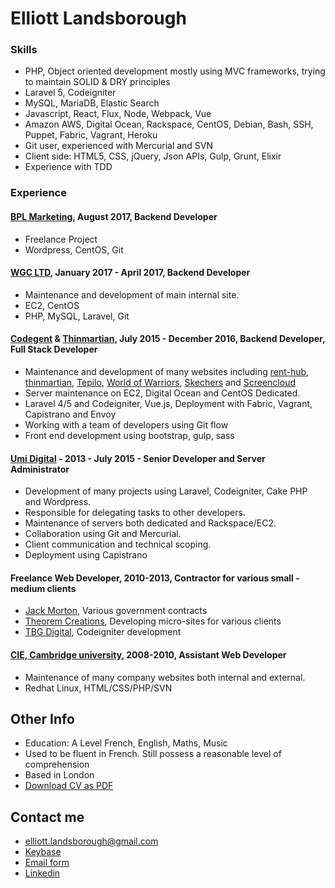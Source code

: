 # Elliott Landsborough

### Skills
 - PHP, Object oriented development mostly using MVC frameworks, trying to maintain SOLID & DRY principles
 - Laravel 5, Codeigniter
 - MySQL, MariaDB, Elastic Search
 - Javascript, React, Flux, Node, Webpack, Vue
 - Amazon AWS, Digital Ocean, Rackspace, CentOS, Debian, Bash, SSH, Puppet, Fabric, Vagrant, Heroku
 - Git user, experienced with Mercurial and SVN
 - Client side: HTML5, CSS, jQuery, Json APIs, Gulp, Grunt, Elixir
 - Experience with TDD

### Experience

#### [BPL Marketing](http://www.bplmarketing.com), August 2017, Backend Developer

 - Freelance Project
 - Wordpress, CentOS, Git

#### [WGC LTD](https://wgc.ltd.uk), January 2017 - April 2017, Backend Developer

 - Maintenance and development of main internal site.
 - EC2, CentOS
 - PHP, MySQL, Laravel, Git

#### [Codegent](http://www.codegent.com) & [Thinmartian](https://www.thinmartian.com/), July 2015 - December 2016, Backend Developer, Full Stack Developer

 - Maintenance and development of many websites including [rent-hub](https://rent-hub.co.uk), [thinmartian](https://www.thinmartian.com), [Tepilo](https://www.tepilo.com), [World of Warriors](https://www.worldofwarriors.com), [Skechers](https://www.skechers.com/en-gb) and [Screencloud](https://screen.cloud/)
 - Server maintenance on EC2, Digital Ocean and CentOS Dedicated.
 - Laravel 4/5 and Codeigniter, Vue.js, Deployment with Fabric, Vagrant, Capistrano and Envoy
 - Working with a team of developers using Git flow
 - Front end development using bootstrap, gulp, sass

#### [Umi Digital](https://umidigital.co.uk) - 2013 - July 2015 - Senior Developer and Server Administrator

 - Development of many projects using Laravel, Codeigniter, Cake PHP and Wordpress.
 - Responsible for delegating tasks to other developers.
 - Maintenance of servers both dedicated and Rackspace/EC2.
 - Collaboration using Git and Mercurial.
 - Client communication and technical scoping.
 - Deployment using Capistrano

#### Freelance Web Developer, 2010-2013, Contractor for various small - medium clients

 - [Jack Morton](http://www.jackmorton.com/), Various government contracts
 - [Theorem Creations](http://www.theoreminc.net/), Developing micro-sites for various clients
 - [TBG Digital](http://www.tbgdigital.com), Codeigniter development

#### [CIE, Cambridge university](http://www.cie.org.uk/), 2008-2010, Assistant Web Developer

 - Maintenance of many company websites both internal and external.  
 - Redhat Linux, HTML/CSS/PHP/SVN

## Other Info

 - Education: A Level French, English, Maths, Music
 - Used to be fluent in French. Still possess a reasonable level of comprehension
 - Based in London
 - [Download CV as PDF](https://gitprint.com/ElliottLandsborough/CV/blob/master/README.md)

## Contact me

 - [elliott.landsborough@gmail.com](mailto:elliott.landsborough@gmail.com)
 - [Keybase](https://keybase.io/elliottlan)
 - [Email form](http://kontactr.com/user/elliottlandsborough)
 - [Linkedin](https://www.linkedin.com/in/elliottlandsborough)
